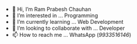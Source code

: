 - 👋 Hi, I’m Ram Prabesh Chauhan
- 👀 I’m interested in ... Programming
- 🌱 I’m currently learning ... Web Development
- 💞️ I’m looking to collaborate with ... Developer 
- 📫 How to reach me ... WhatsApp (_9933516146_)

